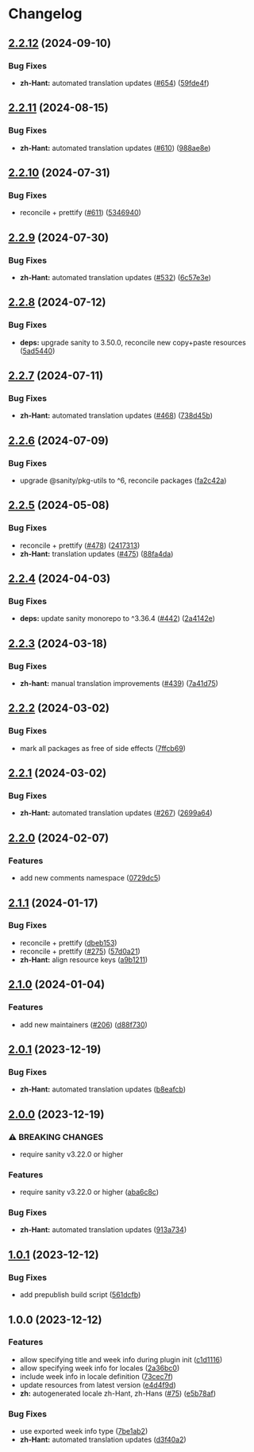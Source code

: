 # Changelog

## [2.2.12](https://github.com/sanity-io/locales/compare/locale-zh-hant-v2.2.11...locale-zh-hant-v2.2.12) (2024-09-10)


### Bug Fixes

* **zh-Hant:** automated translation updates ([#654](https://github.com/sanity-io/locales/issues/654)) ([59fde4f](https://github.com/sanity-io/locales/commit/59fde4f7c6deff23f123b932cc2ebfc9bfc70d5c))

## [2.2.11](https://github.com/sanity-io/locales/compare/locale-zh-hant-v2.2.10...locale-zh-hant-v2.2.11) (2024-08-15)


### Bug Fixes

* **zh-Hant:** automated translation updates ([#610](https://github.com/sanity-io/locales/issues/610)) ([988ae8e](https://github.com/sanity-io/locales/commit/988ae8edf3422ab93c245cbe6a785654514f8d45))

## [2.2.10](https://github.com/sanity-io/locales/compare/locale-zh-hant-v2.2.9...locale-zh-hant-v2.2.10) (2024-07-31)


### Bug Fixes

* reconcile + prettify ([#611](https://github.com/sanity-io/locales/issues/611)) ([5346940](https://github.com/sanity-io/locales/commit/534694059e674d5150f7f484fd79411b0f5b74a2))

## [2.2.9](https://github.com/sanity-io/locales/compare/locale-zh-hant-v2.2.8...locale-zh-hant-v2.2.9) (2024-07-30)


### Bug Fixes

* **zh-Hant:** automated translation updates ([#532](https://github.com/sanity-io/locales/issues/532)) ([6c57e3e](https://github.com/sanity-io/locales/commit/6c57e3ee2b02727d494ffc7981aae84ce8294071))

## [2.2.8](https://github.com/sanity-io/locales/compare/locale-zh-hant-v2.2.7...locale-zh-hant-v2.2.8) (2024-07-12)


### Bug Fixes

* **deps:** upgrade sanity to 3.50.0, reconcile new copy+paste resources ([5ad5440](https://github.com/sanity-io/locales/commit/5ad5440692ba75d76b5de468a5ed5cdfd01de995))

## [2.2.7](https://github.com/sanity-io/locales/compare/locale-zh-hant-v2.2.6...locale-zh-hant-v2.2.7) (2024-07-11)


### Bug Fixes

* **zh-Hant:** automated translation updates ([#468](https://github.com/sanity-io/locales/issues/468)) ([738d45b](https://github.com/sanity-io/locales/commit/738d45b070f8bf636e387278c0e1653d9326f0c4))

## [2.2.6](https://github.com/sanity-io/locales/compare/locale-zh-hant-v2.2.5...locale-zh-hant-v2.2.6) (2024-07-09)


### Bug Fixes

* upgrade @sanity/pkg-utils to ^6, reconcile packages ([fa2c42a](https://github.com/sanity-io/locales/commit/fa2c42a0e8550ead90dcc61fe1abcecdacf8fd20))

## [2.2.5](https://github.com/sanity-io/locales/compare/locale-zh-hant-v2.2.4...locale-zh-hant-v2.2.5) (2024-05-08)


### Bug Fixes

* reconcile + prettify ([#478](https://github.com/sanity-io/locales/issues/478)) ([2417313](https://github.com/sanity-io/locales/commit/24173131fee508a4efd86047aa637542244e5746))
* **zh-Hant:** translation updates ([#475](https://github.com/sanity-io/locales/issues/475)) ([88fa4da](https://github.com/sanity-io/locales/commit/88fa4da19a8627b3ebc9f57ed7d1f5fc92a3a09a))

## [2.2.4](https://github.com/sanity-io/locales/compare/locale-zh-hant-v2.2.3...locale-zh-hant-v2.2.4) (2024-04-03)


### Bug Fixes

* **deps:** update sanity monorepo to ^3.36.4 ([#442](https://github.com/sanity-io/locales/issues/442)) ([2a4142e](https://github.com/sanity-io/locales/commit/2a4142e6e50eb5992b3432169cd71676c353276f))

## [2.2.3](https://github.com/sanity-io/locales/compare/locale-zh-hant-v2.2.2...locale-zh-hant-v2.2.3) (2024-03-18)


### Bug Fixes

* **zh-hant:** manual translation improvements ([#439](https://github.com/sanity-io/locales/issues/439)) ([7a41d75](https://github.com/sanity-io/locales/commit/7a41d756fc9b3bbd5dde0c5dd782d5c07ed673cf))

## [2.2.2](https://github.com/sanity-io/locales/compare/locale-zh-hant-v2.2.1...locale-zh-hant-v2.2.2) (2024-03-02)


### Bug Fixes

* mark all packages as free of side effects ([7ffcb69](https://github.com/sanity-io/locales/commit/7ffcb6939ba729c3c6c528d81e14a833b9096f50))

## [2.2.1](https://github.com/sanity-io/locales/compare/locale-zh-hant-v2.2.0...locale-zh-hant-v2.2.1) (2024-03-02)


### Bug Fixes

* **zh-Hant:** automated translation updates ([#267](https://github.com/sanity-io/locales/issues/267)) ([2699a64](https://github.com/sanity-io/locales/commit/2699a64bf26be0cfb819fcd7a748f047cfe5c748))

## [2.2.0](https://github.com/sanity-io/locales/compare/locale-zh-hant-v2.1.1...locale-zh-hant-v2.2.0) (2024-02-07)


### Features

* add new comments namespace ([0729dc5](https://github.com/sanity-io/locales/commit/0729dc52cd29ac2611250663a32a7f1a5a039500))

## [2.1.1](https://github.com/sanity-io/locales/compare/locale-zh-hant-v2.1.0...locale-zh-hant-v2.1.1) (2024-01-17)


### Bug Fixes

* reconcile + prettify ([dbeb153](https://github.com/sanity-io/locales/commit/dbeb153fc3f80207e357a888431d2fd739617821))
* reconcile + prettify ([#275](https://github.com/sanity-io/locales/issues/275)) ([57d0a21](https://github.com/sanity-io/locales/commit/57d0a21e05f631d47d74a2c029c9dcc3993bc7b0))
* **zh-Hant:** align resource keys ([a9b1211](https://github.com/sanity-io/locales/commit/a9b1211dc7403a33c1e9665aeb86dcdddb346ac6))

## [2.1.0](https://github.com/sanity-io/locales/compare/locale-zh-hant-v2.0.1...locale-zh-hant-v2.1.0) (2024-01-04)


### Features

* add new maintainers ([#206](https://github.com/sanity-io/locales/issues/206)) ([d88f730](https://github.com/sanity-io/locales/commit/d88f730245daf267354ceb85ffbc2ff3497962b7))

## [2.0.1](https://github.com/sanity-io/locales/compare/locale-zh-hant-v2.0.0...locale-zh-hant-v2.0.1) (2023-12-19)


### Bug Fixes

* **zh-Hant:** automated translation updates ([b8eafcb](https://github.com/sanity-io/locales/commit/b8eafcbcec78d265aff32595722c4a7ee817c199))

## [2.0.0](https://github.com/sanity-io/locales/compare/locale-zh-hant-v1.0.1...locale-zh-hant-v2.0.0) (2023-12-19)


### ⚠ BREAKING CHANGES

* require sanity v3.22.0 or higher

### Features

* require sanity v3.22.0 or higher ([aba6c8c](https://github.com/sanity-io/locales/commit/aba6c8c3fd4f6e11b193b96a3821420f72ccc47d))


### Bug Fixes

* **zh-Hant:** automated translation updates ([913a734](https://github.com/sanity-io/locales/commit/913a7342e9a45e51a17a91bfed856844ae6b5189))

## [1.0.1](https://github.com/sanity-io/locales/compare/locale-zh-hant-v1.0.0...locale-zh-hant-v1.0.1) (2023-12-12)


### Bug Fixes

* add prepublish build script ([561dcfb](https://github.com/sanity-io/locales/commit/561dcfb24ab12f98fcc590b0dbc2cf297ea60485))

## 1.0.0 (2023-12-12)


### Features

* allow specifying title and week info during plugin init ([c1d1116](https://github.com/sanity-io/locales/commit/c1d1116bab0c99c6506a9744e33d6cf282bf1c1b))
* allow specifying week info for locales ([2a36bc0](https://github.com/sanity-io/locales/commit/2a36bc08c6aaed7f47c48c5598e36849cef2864f))
* include week info in locale definition ([73cec7f](https://github.com/sanity-io/locales/commit/73cec7fb69ac92a565282aac0d08f13b634372fb))
* update resources from latest version ([e4d4f9d](https://github.com/sanity-io/locales/commit/e4d4f9daf8c2566f3ee7c9b002ac6d0051a2734c))
* **zh:** autogenerated locale zh-Hant, zh-Hans ([#75](https://github.com/sanity-io/locales/issues/75)) ([e5b78af](https://github.com/sanity-io/locales/commit/e5b78afc62541ae06b28f72ab131a9e45d5ec3e5))


### Bug Fixes

* use exported week info type ([7be1ab2](https://github.com/sanity-io/locales/commit/7be1ab27939e1836e000155c576362fb5f54bd3e))
* **zh-Hant:** automated translation updates ([d3f40a2](https://github.com/sanity-io/locales/commit/d3f40a2d647532e9eed51de695fec288875a9399))
